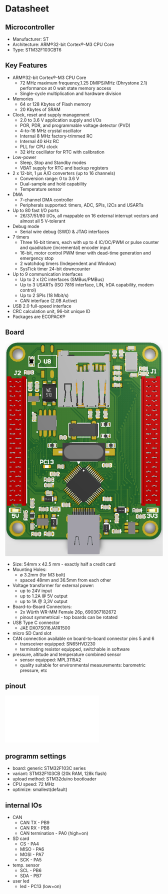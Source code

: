# Datasheet
## Microcontroller
* Manufacturer: ST
* Architecture: ARM®32-bit Cortex®-M3 CPU Core
* Type: STM32F103CBT6
## Key Features 
* ARM®32-bit Cortex®-M3 CPU Core
  * 72 MHz maximum frequency,1.25 DMIPS/MHz (Dhrystone 2.1) performance at 0 wait state memory access
  * Single-cycle multiplication and hardware division
* Memories
  * 64 or 128 Kbytes of Flash memory
  * 20 Kbytes of SRAM
* Clock, reset and supply management
  * 2.0 to 3.6 V application supply and I/Os
  * POR, PDR, and programmable voltage detector (PVD)
  * 4-to-16 MHz crystal oscillator
  * Internal 8 MHz factory-trimmed RC
  * Internal 40 kHz RC
  * PLL for CPU clock
  * 32 kHz oscillator for RTC with calibration
* Low-power
  * Sleep, Stop and Standby modes
  * VBAT supply for RTC and backup registers
* 2 x 12-bit, 1 μs A/D converters (up to 16 channels)
  * Conversion range: 0 to 3.6 V
  * Dual-sample and hold capability
  * Temperature sensor
* DMA
  * 7-channel DMA controller
  * Peripherals supported: timers, ADC, SPIs, I2Cs and USARTs
* Up to 80 fast I/O ports
  * 26/37/51/80 I/Os, all mappable on 16 external interrupt vectors and almost all 5 V-tolerant
* Debug mode
  * Serial wire debug (SWD) & JTAG interfaces
* 7 timers
  * Three 16-bit timers, each with up to 4 IC/OC/PWM or pulse counter and quadrature (incremental) encoder input
  * 16-bit, motor control PWM timer with dead-time generation and emergency stop
  * 2 watchdog timers (Independent and Window)
  * SysTick timer 24-bit downcounter
* Up to 9 communication interfaces
  * Up to 2 x I2C interfaces (SMBus/PMBus)
  * Up to 3 USARTs (ISO 7816 interface, LIN, IrDA capability, modem control)
  * Up to 2 SPIs (18 Mbit/s)
  * CAN interface (2.0B Active)
* USB 2.0 full-speed interface
* CRC calculation unit, 96-bit unique ID
* Packages are ECOPACK®

## Board
![mini::base](mini_base_front.PNG "mini::base")
* Size: 54mm x 42.5 mm - exactly half a credit card
* Mounting Holes:
  * ø 3.2mm (for M3 bolt)
  * spaced 48mm and  36.5mm from each other
* Voltage transformer for external power:
  * up to 24V input
  * up to 1.2A @ 5V output
  * up to 1A @ 3,3V output
* Board-to-Board Connectors:
  * 2x Würth WR-MM Female 26p, 690367182672
  * pinout symmetrical - top boards can be rotated
* USB Type C connector
  * JAE DX07S016JA1R1500
* micro SD Card slot 
* CAN connection available on board-to-board connector pins 5 and 6
  * transceiver equipped: SN65HVD230
  * terminating resistor equipped, switchable in software
* pressure, altitude and temperature combined sensor
  * sensor equipped: MPL3115A2
  * quality suitable for environmental measurements: barometric pressure, etc
## pinout
![pinout](MINI-BASE-A001-1.0.0-Pinout.pdf "pinout")
## programm settings
* board: generic STM32F103C series
* variant: STM32F103CB (20k RAM, 128k flash)
* upload method: STM32duino bootloader
* CPU speed: 72 MHz 
* optimize: smallest(default)
## internal IOs
* CAN
  * CAN TX - PB9
  * CAN RX - PB8
  * CAN termination - PA0 (high=on)
* SD card
  * CS - PA4
  * MISO - PA6
  * MOSI - PA7
  * SCK - PA5
* temp. sensor
  * SCL - PB6
  * SDA - PB7
* user led
  * led - PC13 (low=on)

